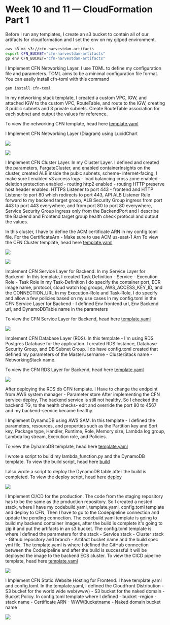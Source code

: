 # Week 10 and 11 — CloudFormation Part 1

Before I run any templates, I create an s3 bucket to contain all of our artifacts for cloudformation and I set the env on my gitpod environment.

```sh
aws s3 mk s3://cfn-harvestdam-artifacts
export CFN_BUCKET="cfn-harvestdam-artifacts"
gp env CFN_BUCKET="cfn-harvestdam-artifacts"
```

I Implement CFN Networking Layer. I use TOML to define my configuration file and parameters. TOML aims to be a minimal configuration file format. You can easily install cfn-toml with this command
```sh
gem install cfn-toml
```
In my networking stack template, I created a custom VPC, IGW, and attached IGW to the custom VPC, RouteTable, and route to the IGW, creating 3 public subnets and 3 private subnets. Create RouteTable association for each subnet and output the values for reference. 

To view the networking CFN template, head here [template.yaml](https://github.com/Nurudeen25/aws-bootcamp-cruddur-2023/blob/main/aws/cfn/networking/template.yaml)

I Implement CFN Networking Layer (Diagram) using LucidChart

![](assets/Harvestdam-Cfn-Diagram.png)

![](assets/Networking-stack.png)


I Implement CFN Cluster Layer. In my Cluster Layer. I defined and created the parameters, FargateCluster, and enabled containerInsights on the cluster, created ALB inside the pubic subnets, scheme- internet-facing, I make sure I enabled s3 access logs - load balancing cross zone enabled - deletion protection enabled - routing http2 enabled - routing HTTP preserve host header enabled. HTTPS Listener to port 443 - frontend and HTTP Listener to port 80 which redirects to port 443, API ALB Listener Rule forward to my backend target group, ALB Security Group ingress from port 443 to port 443 everywhere, and from port 80 to port 80 everywhere, Service Security Group ingress only from the BackendPort and I describe the Backend and Frontend target group health check protocol and output the values.

In this cluster, I have to define the ACM certificate ARN in my config.toml file. For the CertificateArn - Make sure to use ACM us-east-1 Arn
To view the CFN Cluster template, head here [template.yaml](https://github.com/Nurudeen25/aws-bootcamp-cruddur-2023/blob/main/aws/cfn/cluster/template.yaml)

![](assets/ECS-Fargate-Cluster.png)

![](assets/ECS-backend-tasks.png)

Implement CFN Service Layer for Backend. In my Service Layer for Backend- In this template, I created Task Definition - Service - Execution Role - Task Role
In my Task-Definition I do specify the container port, ECR image name, protocol, cloud watch log groups, AWS_ACCESS_KEY_ID, and the CONNECTION_URL
In my Execution-Role and Task-Role, I do specify and allow a few policies based on my use cases
In my config.toml in the CFN Service Layer for Backend - I defined Env frontend url, Env Backend url, and DynamoDBTable name in the parameters

To view the CFN Service Layer for Backend, head here [template.yaml](https://github.com/Nurudeen25/aws-bootcamp-cruddur-2023/blob/main/aws/cfn/service/template.yaml)

![](assets/CrdSrvBackendFlask.png)

Implement CFN Database Layer (RDS). In this template - I'm using RDS Postgres Database for the application. I created RDS Instance, Database Security Group, and DB Subnet Group. I do have config.toml created that defined my parameters of the MasterUsername - ClusterStack name - NetworkingStack name.

To view the CFN RDS Layer for Backend, head here [template.yaml](https://github.com/Nurudeen25/aws-bootcamp-cruddur-2023/blob/main/aws/cfn/db/template.yaml)

![](assets/RDS-Postgres-DB.png)

After deploying the RDS db CFN template. I Have to change the endpoint from AWS system manager - Parameter store After implementing the CFN service-deploy, The backend service is still not healthy, So I checked the backend TG, to the health checks- edit and override the port 80 to 4567 and my backend-service became healthy.

I Implement DynamoDB using AWS SAM. In this template - I defined the parameters, resources, and properties such as the Partition key and Sort key, Package type, Handler, Runtime, Role, Memory size, Lambda log group, Lambda log stream, Execution role, and Policies.

To view the DynamoDB template, head here [template.yaml](https://github.com/Nurudeen25/aws-bootcamp-cruddur-2023/blob/main/ddb/template.yaml)

I wrote a script to build my lambda_function.py and the DynamoDB template. 
To view the build script, head here [build](https://github.com/Nurudeen25/aws-bootcamp-cruddur-2023/blob/main/ddb/build)

I also wrote a script to deploy the DynamoDB table after the build is completed.
To view the deploy script, head here [deploy](https://github.com/Nurudeen25/aws-bootcamp-cruddur-2023/blob/main/ddb/deploy)

![](assets/DynamoDB-Streams.png)

I Implement CI/CD for the production. The code from the staging repository has to be the same as the production repository. So I created a nested stack, where I have my codebuild.yaml, template.yaml, config.toml template and deploy to CFN, Then I have to go to the Codepipeline connection and update the pending connection.
The codebuild.yaml template is going to build my backend container images, after the build is complete it's going to zip it and put the artifacts in an s3 bucket.
The config.toml template is where I defined the parameters for the stack - Service stack - Cluster stack - Github repository and branch - Artifact bucket name and the build spec yml file.
The template.yaml is where I defined the GitHub connection between the Codepipeline and after the build is successful it will be deployed the image to the backend ECS cluster.
To view the CICD pipeline template, head here [template.yaml](https://github.com/Nurudeen25/aws-bootcamp-cruddur-2023/blob/main/aws/cfn/cicd/template.yaml)

![](assets/Nested-stack.png)

I Implement CFN Static Website Hosting for Frontend. I have template.yaml and config.toml. In the template.yaml, I defined the Cloudfront Distribution - S3 bucket for the world wide web(www) - S3 bucket for the naked domain - Bucket Policy.
In config.toml template where I defined - bucket -region -stack name - Certificate ARN - WWWBucketname - Naked domain bucket name

![](assets/Frontend-static-website.png)
